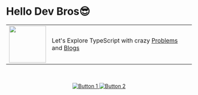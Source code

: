 # Hello Dev Bros😎

<table>
 <tr>
   <td><img src="https://img.icons8.com/?size=160&id=HcQEdKCkXUs3&format=png" width="100px"></td>

   <td>Let's Explore TypeScript with crazy  <a href="/problems">Problems</a> and <a href="/blogs">Blogs</a>  </td>
 </tr>
</table>
 </br></br>
 <div align="center">
  <a href="/problems">
    <img src="https://img.shields.io/badge/CODE-TypeScript-blue?style=for-the-badge&logo=appveyor" alt="Button 1">

  </a>
  <a href="/blogs">
    <img src="https://img.shields.io/badge/Blogs-Explore-green?style=for-the-badge&logo=appveyor" alt="Button 2">
  </a>
</div>
